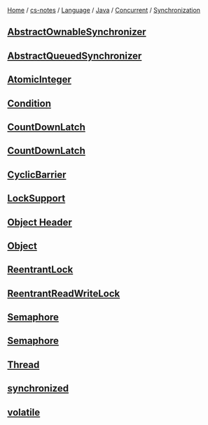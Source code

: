 [Home](https://mengxianbin.github.io) /
[cs-notes](https://mengxianbin.github.io/cs-notes/content) /
[Language](https://mengxianbin.github.io/cs-notes/content/Language) /
[Java](https://mengxianbin.github.io/cs-notes/content/Language/Java) /
[Concurrent](https://mengxianbin.github.io/cs-notes/content/Language/Java/Concurrent) /
[Synchronization](https://mengxianbin.github.io/cs-notes/content/Language/Java/Concurrent/Synchronization)

## [AbstractOwnableSynchronizer](https://mengxianbin.github.io/cs-notes/content/Language/Java/Concurrent/Synchronization/AbstractOwnableSynchronizer)

## [AbstractQueuedSynchronizer](https://mengxianbin.github.io/cs-notes/content/Language/Java/Concurrent/Synchronization/AbstractQueuedSynchronizer/)

## [AtomicInteger](https://mengxianbin.github.io/cs-notes/content/Language/Java/Concurrent/Synchronization/AtomicInteger)

## [Condition](https://mengxianbin.github.io/cs-notes/content/Language/Java/Concurrent/Synchronization/Condition/)

## [CountDownLatch](https://mengxianbin.github.io/cs-notes/content/Language/Java/Concurrent/Synchronization/CountDownLatch/)

## [CountDownLatch](https://mengxianbin.github.io/cs-notes/content/Language/Java/Concurrent/Synchronization/CountDownLatch)

## [CyclicBarrier](https://mengxianbin.github.io/cs-notes/content/Language/Java/Concurrent/Synchronization/CyclicBarrier)

## [LockSupport](https://mengxianbin.github.io/cs-notes/content/Language/Java/Concurrent/Synchronization/LockSupport)

## [Object Header](https://mengxianbin.github.io/cs-notes/content/Language/Java/Concurrent/Synchronization/Object%20Header)

## [Object](https://mengxianbin.github.io/cs-notes/content/Language/Java/Concurrent/Synchronization/Object)

## [ReentrantLock](https://mengxianbin.github.io/cs-notes/content/Language/Java/Concurrent/Synchronization/ReentrantLock/)

## [ReentrantReadWriteLock](https://mengxianbin.github.io/cs-notes/content/Language/Java/Concurrent/Synchronization/ReentrantReadWriteLock/)

## [Semaphore](https://mengxianbin.github.io/cs-notes/content/Language/Java/Concurrent/Synchronization/Semaphore/)

## [Semaphore](https://mengxianbin.github.io/cs-notes/content/Language/Java/Concurrent/Synchronization/Semaphore)

## [Thread](https://mengxianbin.github.io/cs-notes/content/Language/Java/Concurrent/Synchronization/Thread)

## [synchronized](https://mengxianbin.github.io/cs-notes/content/Language/Java/Concurrent/Synchronization/synchronized)

## [volatile](https://mengxianbin.github.io/cs-notes/content/Language/Java/Concurrent/Synchronization/volatile)
